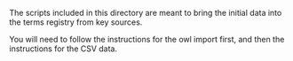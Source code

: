 The scripts included in this directory are meant to bring the initial data into the terms registry from key sources.

You will need to follow the instructions for the owl import first, and then the instructions for the CSV data.